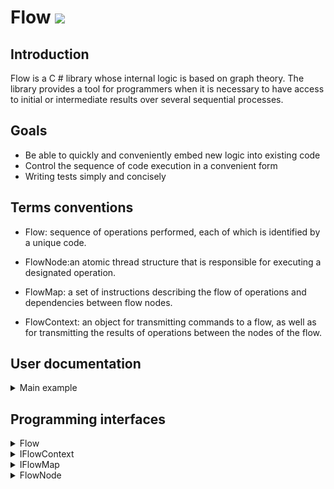 # Flow <img src="https://github.com/VasilyAK/Flow/workflows/Flow-CI/badge.svg?branch=master"/>

## Introduction

Flow is a C # library whose internal logic is based on graph theory. The library provides a tool for programmers when it is necessary to have access to initial or intermediate results over several sequential processes.

## Goals

- Be able to quickly and conveniently embed new logic into existing code
- Control the sequence of code execution in a convenient form
- Writing tests simply and concisely

## Terms conventions

- Flow: sequence of operations performed, each of which is identified by a unique code.

- FlowNode:an atomic thread structure that is responsible for executing a designated operation.

- FlowMap: a set of instructions describing the flow of operations and dependencies between flow nodes.

- FlowContext: an object for transmitting commands to a flow, as well as for transmitting the results of operations between the nodes of the flow.

## User documentation

<details>
  <summary>Main example</summary>

### Operation flow chart

          -----| FirstStep | -----
          |                      |
    | SecondStep |         | FourthStep |
          |                      |
    | ThirdStep  |         |  FifthStep |

### Implementation example

```c#
    public enum IndexExample
    {
        FirstStep,
        SecondStep,
        ThirdStep,
        FourthStep,
        FifthStep,
    }

    public class FlowContextExample : FlowContext
    {
        public string SelectedBranch { get; set; } = "No branch";
        public int FirstValue { get; set; }
        public int SecondValue { get; set; }
        public int ThirdValue { get; set; }
        public object NonControlResource { get; set; }

        public new void Dispose() => NonControlResource = null; //.Dispose()
    }

    public class FlowExample : Flow<FlowContextExample>
    {
        public FlowExample() : base(FlowCache<FlowExample>()) { } //micro optimization

        public (string branch, int summ) GetResult() => ProcessContext(RunFlow());

        public async Task<(string branch, int summ)> GetResultAsync() => ProcessContext(await RunFlowAsync());

        protected override void BuildFlowMap()
        {
            flowMap
                .AddRoot(IndexExample.FirstStep, FirstStepAction)
                .AddNext(IndexExample.SecondStep, SecondStepAction)
                .AddNext(IndexExample.ThirdStep, ThirdStepAction);

            flowMap
                .GetNode(IndexExample.FirstStep)
                .AddNext(IndexExample.FourthStep, FourthStepAction)
                .AddNext(IndexExample.FifthStep, FirthStepAction);
        }

        private static void FirstStepAction(FlowContextExample ctx)
        {
            ctx.FirstValue = new Random().Next(10);
            if (ctx.FirstValue < 5)
            {
                ctx.SelectedBranch = "Left branch";
                ctx.SetNext(IndexExample.SecondStep);
            }
            else
            {
                ctx.SelectedBranch = "Right branch";
                ctx.SetNext(IndexExample.FourthStep);
            }
        }

        private static void SecondStepAction(FlowContextExample ctx)
        {
            ctx.SecondValue = 10;
        }

        private static Task ThirdStepAction(FlowContextExample ctx)
        {
            ctx.ThirdValue = 20;
            return Task.CompletedTask;
        }

        private static Task FourthStepAction(FlowContextExample ctx)
        {
            ctx.SecondValue = 100;
            return Task.CompletedTask;
        }

        private static void FirthStepAction(FlowContextExample ctx)
        {
            ctx.ThirdValue = 200;
        }

        private (string branch, int summ) ProcessContext(FlowContextExample context)
        {
            var summ = context.FirstValue + context.SecondValue + context.ThirdValue;
            return (context.SelectedBranch, summ);
        }
```
</details>

## Programming interfaces

<details>
  <summary>Flow</summary>

```c#
    public abstract class Flow
    {
        public virtual void Dispose();

        // Start the flow for execution
        public TFlowContext RunFlow();
        public async Task<TFlowContext> RunFlowAsync();

        // Build a flow map
        protected virtual void BuildFlowMap() { };
    }
```
</details>

<details>
  <summary>IFlowContext</summary>

```c#
    public interface IFlowContext
    {
        IReadOnlyFlowNode[] CompletedNodes { get ; }
        IReadOnlyFlowNode CurrentFlowNode { get ; }
        IReadOnlyFlowNode NextFlowNode { get ; }
        IReadOnlyFlowNode PreviousFlowNode { get ; }
        
        void Dispose();

        // Assign the next executable node
        void SetNext(string flowNodeIndex);
        void SetNext<TIndex>(TIndex flowNodeIndex) where TIndex : struct;
    }
```
</details>

<details>
  <summary>IFlowMap</summary>

```c#
    public interface IFlowMap<TFlowContext> where TFlowContext : IFlowContext
    {
        bool IsValid { get; }
        FlowMapValidationError[] ValidationErrors { get; }

        // Add a root node to the map
        IFlowNode<TFlowContext> AddRoot(string flowNodeIndex);
        IFlowNode<TFlowContext> AddRoot<TIndex>(TIndex flowNodeIndex) where TIndex : struct;
        IFlowNode<TFlowContext> AddRoot(string flowNodeIndex, Action<TFlowContext> flowNodeAction);
        IFlowNode<TFlowContext> AddRoot<TIndex>(TIndex flowNodeIndex, Action<TFlowContext> flowNodeAction) where TIndex : struct;
        IFlowNode<TFlowContext> AddRoot(string flowNodeIndex, Func<TFlowContext, Task> flowNodeAction);
        IFlowNode<TFlowContext> AddRoot<TIndex>(TIndex flowNodeIndex, Func<TFlowContext, Task> flowNodeAction) where TIndex : struct;

        // Get a node by its index
        IFlowNode<TFlowContext> GetNode(string flowNodeIndex);
        IFlowNode<TFlowContext> GetNode<TIndex>(TIndex flowNodeIndex) where TIndex : struct;

        // Get root node
        IFlowNode<TFlowContext> GetRoot();
    }
```
</details>

<details>
  <summary>FlowNode</summary>

```c#
    public interface IReadOnlyFlowNode
    {
        string Index { get; }
        bool HasAction { get; }
        bool IsValid { get; }
        FlowNodeType Type { get; }
    }
```

```c#
    public interface IFlowNode<TFlowContext> : IReadOnlyFlowNode where TFlowContext : IFlowContext
    {
        // Should use for debug only
        FlowNodeValidationError[] ValidationErrors { get; }

        // Assign an executable action to the node
        IFlowNode<TFlowContext> AddAction(Action<TFlowContext> flowNodeAction);
        IFlowNode<TFlowContext> AddAction(Func<TFlowContext, Task> flowNodeAction);

        // Add a link to the next executable node
        IFlowNode<TFlowContext> AddNext(string flowNodeIndex);
        IFlowNode<TFlowContext> AddNext<TIndex>(TIndex flowNodeIndex) where TIndex : struct;
        IFlowNode<TFlowContext> AddNext(string flowNodeIndex, Action<TFlowContext> flowNodeAction);
        IFlowNode<TFlowContext> AddNext<TIndex>(TIndex flowNodeIndex, Action<TFlowContext> flowNodeAction) where TIndex : struct;
        IFlowNode<TFlowContext> AddNext(string flowNodeIndex, Func<TFlowContext, Task> flowNodeAction);
        IFlowNode<TFlowContext> AddNext<TIndex>(TIndex flowNodeIndex, Func<TFlowContext, Task> flowNodeAction) where TIndex : struct;
    }
```
</details>
